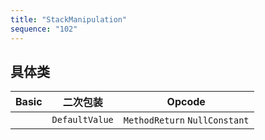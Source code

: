 ```yaml
---
title: "StackManipulation"
sequence: "102"
---
```




## 具体类

<table>
    <thead>
    <tr>
        <th style="text-align: center;">Basic</th>
        <th style="text-align: center;">二次包装</th>
        <th style="text-align: center;">Opcode</th>
    </tr>
    </thead>
    <tbody>
    <tr>
        <td></td>
        <td>
            <code>DefaultValue</code>
        </td>
        <td>
            <code>MethodReturn</code>
            <code>NullConstant</code>
        </td>
    </tr>
    </tbody>
</table>
